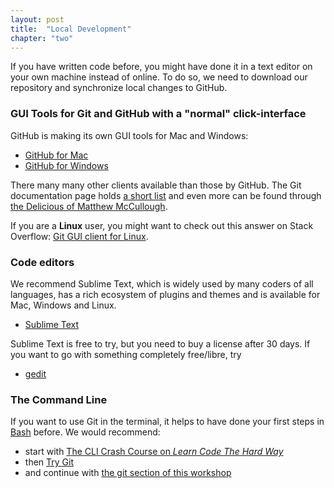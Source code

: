 ```yaml
---
layout: post
title:  "Local Development"
chapter: "two"
---
```


If you have written code before, you might have done it in a text editor on your own machine instead of online. To do so, we need to download our repository and synchronize local changes to GitHub.

### GUI Tools for Git and GitHub with a "normal" click-interface

GitHub is making its own GUI tools for Mac and Windows:

- [GitHub for Mac](http://mac.github.com/)
- [GitHub for Windows](http://windows.github.com/)

There many many other clients available than those by GitHub. The Git documentation page holds [a short list](http://git-scm.com/downloads/guis) and even more can be found through [the Delicious of Matthew McCullough](https://delicious.com/matthew.mccullough/gui,git).

If you are a **Linux** user, you might want to check out this answer on Stack Overflow: [Git GUI client for Linux](http://stackoverflow.com/questions/1516720/git-gui-client-for-linux/1518844#1518844).

### Code editors

We recommend Sublime Text, which is widely used by many coders of all languages, has a rich ecosystem of plugins and themes and is available for Mac, Windows and Linux.

- [Sublime Text](http://www.sublimetext.com/)

Sublime Text is free to try, but you need to buy a license after 30 days. If you want to go with something completely free/libre, try

- [gedit](https://projects.gnome.org/gedit/)



### The Command Line

If you want to use Git in the terminal, it helps to have done your first steps in [Bash](https://en.wikipedia.org/wiki/Bash_\(Unix_shell\)) before. We would recommend:

- start with [The CLI Crash Course on *Learn Code The Hard Way*](http://cli.learncodethehardway.org/)
- then [Try Git](http://try.github.io/levels/1/challenges/1) 
- and continue with [the git section of this workshop]({{site.baseurl}}/git)



